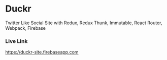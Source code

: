 # Duckr

Twitter Like Social Site with Redux, Redux Thunk, Immutable, React Router, Webpack, Firebase

### Live Link
https://duckr-site.firebaseapp.com
